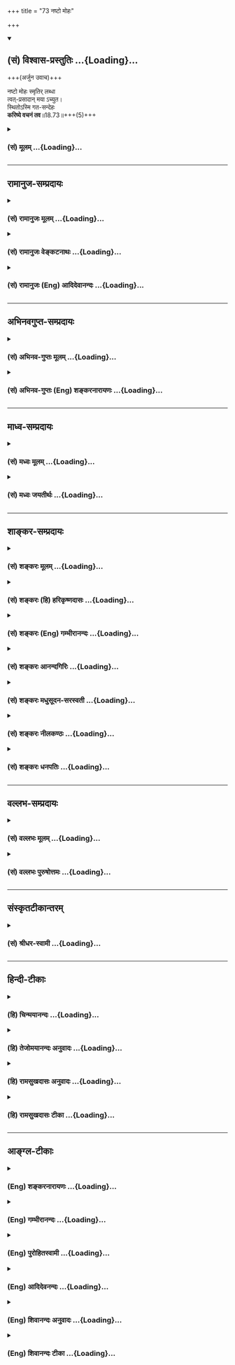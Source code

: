 +++
title = "73 नष्टो मोहः"

+++
<div class="js_include" newlevelforh1="2" title="(सं) विश्वास-प्रस्तुतिः" unfilled url="/purANam_vaiShNavam/mahAbhAratam/06-bhIShma-parva/03-bhagavad-gItA-parva/saMskRtam/vishvAsa-prastutiH/18_moxa-saMnyAsa-yogaH/73_naShTo_mohaH.md">
<details open><summary><h2>(सं) विश्वास-प्रस्तुतिः ...{Loading}...</h2></summary>

+++(अर्जुन उवाच)+++

नष्टो मोहः स्मृतिर् लब्धा  
त्वत्-प्रसादान् मया ऽच्युत।  
स्थितोऽस्मि गत-सन्देहः  
**करिष्ये वचनं तव**॥18.73॥+++(5)+++
</details>
</div>
<div class="js_include collapsed" newlevelforh1="3" title="(सं) मूलम्" unfilled url="/purANam_vaiShNavam/mahAbhAratam/06-bhIShma-parva/03-bhagavad-gItA-parva/saMskRtam/mUlam/18_moxa-saMnyAsa-yogaH/73_naShTo_mohaH.md">
<details><summary><h3>(सं) मूलम् ...{Loading}...</h3></summary>

अर्जुन उवाच  
नष्टो मोहः स्मृतिर्लब्धा त्वत्प्रसादान्मयाच्युत।  
स्थितोऽस्मि गतसन्देहः करिष्ये वचनं तव।।18.73।।
</details>
</div>


_________________
## रामानुज-सम्प्रदायः
<div class="js_include collapsed" newlevelforh1="3" title="(सं) रामानुजः मूलम्" unfilled url="/purANam_vaiShNavam/mahAbhAratam/06-bhIShma-parva/03-bhagavad-gItA-parva/saMskRtam/rAmAnujaH/mUlam/18_moxa-saMnyAsa-yogaH/73_naShTo_mohaH.md">
<details><summary><h3>(सं) रामानुजः मूलम् ...{Loading}...</h3></summary>

।।18.73।। अर्जुन उवाच -- **मोहः** विपरीतज्ञान **त्वत्प्रसादात्** मम तद्
विनष्टम्। **स्मृतिः** यथावस्थिततत्त्वज्ञानं त्वत्प्रसादाद् एव तत् च
लब्धम्। अनात्मनि प्रकृतौ आत्माभिमानरूपो मोहः; परमपुरुषशरीरतया तदात्मकस्य
कृत्स्नस्य चिदचिद्वस्तुनः अतदात्माभिमानरूपः च; नित्यनैमित्तिकरूपस्य
कर्मणः परमपुरुषाराधनतया तत्प्राप्त्युपायभूतस्य बन्धत्वबुद्धिरूपः च;
सर्वो विनष्टः। आत्मनः
प्रकृतिविलक्षणत्वतत्स्वभावरहितताज्ञातृत्वैकस्वभावतापरमपुरुषशेषतातन्नियाम्यत्वैकस्वरूपताज्ञानम्;
भगवतो
निखिलजगदुत्पत्तिस्थितिप्रलयलीलाशेषदोषप्रत्यनीककल्याणैकस्वरूपस्वाभाविकानवधिकातिशयज्ञानबलैश्वर्यवीर्यशक्तितेजः
प्रभृतिसमस्तकल्याणगुणगणमहार्णवपरब्रह्मशब्दाभिधेयपरमपुरुषयाथात्म्यविज्ञानं
च; एवंरूपं
परावरतत्त्वयाथात्म्यविज्ञानतदभ्यासपूर्वकाहरहरुपचीयमानपरमपुरुषप्रीत्यैकफलनित्यनैमित्तिककर्मनिषिद्धपरिहारशमदमाद्यात्मगुणनिर्वर्त्यभक्तिरूपतापन्नपरमपुरुषोपासनैकलभ्यो
वेदान्तवेद्यः परमपुरुषो वासुदेवः त्वम् इति ज्ञानं च लब्धम्। ततः च
बन्धुस्नेहकारुण्यप्रवृद्धविपरीतज्ञानमूलात् सर्वस्माद् अवसादाद् विमुक्तो
**गतसंदेहः** स्वस्थः **स्थितः अस्मि।** इदानीम् एव युद्धादिकर्तव्यताविषयं
**तव वचनं करिष्ये** यथोक्तं युद्धादिकं करिष्ये इत्यर्थः। धृतराष्ट्राय
स्वस्य पुत्राः पाण्डवाः च युद्धे किम् अकुर्वत इति पृच्छते -- संजय उवाच
--

</details>
</div>
<div class="js_include collapsed" newlevelforh1="3" title="(सं) रामानुजः वेङ्कटनाथः" unfilled url="/purANam_vaiShNavam/mahAbhAratam/06-bhIShma-parva/03-bhagavad-gItA-parva/saMskRtam/rAmAnujaH/venkaTanAthaH/18_moxa-saMnyAsa-yogaH/73_naShTo_mohaH.md">
<details><summary><h3>(सं) रामानुजः वेङ्कटनाथः ...{Loading}...</h3></summary>

  
  
।।18.73।। अथ कृतज्ञतांशं व्यञ्जयन्नर्जुनः श्रुतफलसिद्ध्या प्रतिवक्तिनष्टो
मोहः इति। अर्जुनेनास्यार्थस्येतःपूर्वमनवगमाद्वाक्येन प्रथमं
स्मृतेरनुदयात्तन्मूलभूतशब्दजन्योऽनुभव इह स्मृतिशब्देन लक्ष्यत इत्याह --
स्मृतिर्यथावस्थिततत्त्वज्ञानमिति। स नो देवः शुभया स्मृत्या संयुनक्तु
इत्यस्य मन्त्रस्यस नो बुद्ध्या शुभया संयुनक्ति(क्तु) \[श्वे.उ.3।4\] इति
शाखान्तरे पाठदर्शनात्स्मृतिबुद्धिशब्दावदूरविप्रकर्षेणेकार्थौ युक्ताविति
भावः। निवर्त्यमोहस्वरूपं चोपदेशस्यामूलचूडपरामर्शेन व्यनक्ति --
अनात्मनीत्यादिना। प्रकृतिविलक्षणत्वं स्वप्रकाशत्वादिभिः
विकाराद्यभावात्तत्स्वभावरहितता। स्वस्थः प्रकृतिस्थ इत्यर्थः। उपदेशवचनस्य
स्वरूपेणाननुष्ठेयत्वात्तेन तत्प्रतिपाद्यं लक्ष्यत इत्याह -- यथोक्तं
युद्धादिकमिति।  
  
एवं चाभिप्रायः -- आदिशब्देन भक्तियोगपर्यन्तग्रहणम्। अननुष्ठानं तु
स्मृतिभ्रंशादिति हि वक्ष्यति -- यत्तु तद्भवता (यत्तद्भगवता) प्रोक्तं
पुरा केशव सौहृदात्। तत्सर्वं पुरुषव्याघ्र भ्रष्टं मे नष्टचेतसः
\[अ.गी.1।6\] इति। प्रतिवक्ष्यति च भगवान् -- श्रावितस्त्वं मया गुह्यं
ज्ञापितश्च सनातनम्। धर्मं स्वरूपिणं पार्थ सर्वलोकांश्च शाश्वतान्।
अबुद्ध्या माग्रहीर्यत्त्वं तन्मे सुमहदप्रियम् \[अ.गी.1।910\]स हि धर्मः
सुपर्याप्तो ब्रह्मणः परिवेदने \[अ.गी.1।12\] इति।  
  

</details>
</div>
<div class="js_include collapsed" newlevelforh1="3" title="(सं) रामानुजः (Eng) आदिदेवानन्दः" unfilled url="/purANam_vaiShNavam/mahAbhAratam/06-bhIShma-parva/03-bhagavad-gItA-parva/saMskRtam/rAmAnujaH/english/AdidevAnandaH/18_moxa-saMnyAsa-yogaH/73_naShTo_mohaH.md">
<details><summary><h3>(सं) रामानुजः (Eng) आदिदेवानन्दः ...{Loading}...</h3></summary>

18.73 Arjuna said 'Delusion' or misapprehension is perverted knowledge.
By Your grace it has been destroyed. 'Smrti' or memory is the knowledge of things as they really are. I have acired that. Misapprehension here is the misconception that the self is the Prakrti (body-mind) which is the non-self in reality. It consists in one not apprehending that all intelligent and non-intelligent entities, by reason of their forming the body of the Supreme Being, have Him as their Atman and are thus ensouled by Him. The misapprehension also consists in the lack of knowledge that actions, obligatory and occasional, do not cause bondage but actually form a means for the propitiation of the Supreme Being. All such misapprehensions are now destroyed. The various phases of knowledge that cleared the misunderstanding may be catalogued as follows: (1) The self is different from Prakrti and is therefore devoid of the alities of Prakrti. Its nature is that of the knower of Prakrti. (2) The self is a Sesa (sub-ordinate and servant) of the Supreme Person and is ruled by Him. The true knowledge about the Supreme Person is that He is what is signified by the expression Supreme Brahman. (3) He is the great ocean of all auspicious, excellent attributes such as knowledge, strength,
glory, valour, power, brilliance etc., which are unbounded and natural.
His essence consists solely of auspiciousness. He is antagonistic to all that is evil without exception. The origin, sustentation and dissolution
of the entire universe are His sport. (4) You (Sri Krsna) are Vasudeva,
the Supreme Person, known from the Vedanta, and who can be reached only
by worship, which has taken the form of Bhakti. (5) Bhakti can be
achieved by the control of the senses and the mind, the abandonment of
prohibited acts and the performance of occasional and obligatory acts as
solely intended for the goal of the satisfaction of the Supreme Person.
Bhakti has to be developed day after day through the regular practice of
the discriminatory knowledge of the higher and lower truths. All this
has been attained by me (Arjuna). Therefore I stand steadfast, freed
from the doubts and devoid of the depression rooted in perverted
knowledge nourished by compassion and love for relatives. Now I shall
fulfil Your words, concerned with fighting etc., which ought to be done
by me. I shall fight as instructed by You. Such is the meaning. Sanjaya
now relates to Dhrtarastra who had estioned him earlier as to what his
sons and the Pandavas were doing in the battle:

</details>
</div>


_________________
## अभिनवगुप्त-सम्प्रदायः
<div class="js_include collapsed" newlevelforh1="3" title="(सं) अभिनव-गुप्तः मूलम्" unfilled url="/purANam_vaiShNavam/mahAbhAratam/06-bhIShma-parva/03-bhagavad-gItA-parva/saMskRtam/abhinava-guptaH/mUlam/18_moxa-saMnyAsa-yogaH/73_naShTo_mohaH.md">
<details><summary><h3>(सं) अभिनव-गुप्तः मूलम् ...{Loading}...</h3></summary>

।।18.73।। नष्ट इति। नष्टो मोह इत्यादिना
युद्धप्रवृत्तिस्तावदर्जुनस्योत्पन्ना; न तु सम्यग्ब्रह्मवित्त्वं जातम्
इति सूचयन् भाविनोऽनुगीतार्थस्यावकाशं ददाति।

</details>
</div>
<div class="js_include collapsed" newlevelforh1="3" title="(सं) अभिनव-गुप्तः (Eng) शङ्करनारायणः" unfilled url="/purANam_vaiShNavam/mahAbhAratam/06-bhIShma-parva/03-bhagavad-gItA-parva/saMskRtam/abhinava-guptaH/english/shankaranArAyaNaH/18_moxa-saMnyAsa-yogaH/73_naShTo_mohaH.md">
<details><summary><h3>(सं) अभिनव-गुप्तः (Eng) शङ्करनारायणः ...{Loading}...</h3></summary>

18.73 Nastah etc. By the passage '\[My\] delusion is destroyed etc', it
is indicated that \[after hearing the Lord's instruction\], only an
inclination to fight has risen in Arjuna, but the perfect realisation of
the Brahman is not yet born in him. While indicating so, \[the sage
Vyasa\] provides a scope for the would-be subject matter for the
Anugita.

</details>
</div>


_________________
## माध्व-सम्प्रदायः
<div class="js_include collapsed" newlevelforh1="3" title="(सं) मध्वः मूलम्" unfilled url="/purANam_vaiShNavam/mahAbhAratam/06-bhIShma-parva/03-bhagavad-gItA-parva/saMskRtam/madhvaH/mUlam/18_moxa-saMnyAsa-yogaH/73_naShTo_mohaH.md">
<details><summary><h3>(सं) मध्वः मूलम् ...{Loading}...</h3></summary>

।।18.73।। Sri Madhvacharya did not comment on this sloka.,

</details>
</div>
<div class="js_include collapsed" newlevelforh1="3" title="(सं) मध्वः जयतीर्थः" unfilled url="/purANam_vaiShNavam/mahAbhAratam/06-bhIShma-parva/03-bhagavad-gItA-parva/saMskRtam/madhvaH/jayatIrthaH/18_moxa-saMnyAsa-yogaH/73_naShTo_mohaH.md">
<details><summary><h3>(सं) मध्वः जयतीर्थः ...{Loading}...</h3></summary>

।।18.73।। Sri Jayatirtha did not comment on this sloka.  
  

</details>
</div>


_________________
## शाङ्कर-सम्प्रदायः
<div class="js_include collapsed" newlevelforh1="3" title="(सं) शङ्करः मूलम्" unfilled url="/purANam_vaiShNavam/mahAbhAratam/06-bhIShma-parva/03-bhagavad-gItA-parva/saMskRtam/shankaraH/mUlam/18_moxa-saMnyAsa-yogaH/73_naShTo_mohaH.md">
<details><summary><h3>(सं) शङ्करः मूलम् ...{Loading}...</h3></summary>

।।18.73।। -- **नष्टः मोहः** अज्ञानजः समस्तसंसारानर्थहेतुः; सागर इव
दुरुत्तरः। **स्मृति**श्च आत्मतत्त्वविषया **लब्धा;** यस्याः लाभात्
सर्वहृदयग्रन्थीनां विप्रमोक्षः **त्वत्प्रसादात्** तव प्रसादात् **मया**
त्वत्प्रसादम् आश्रितेन **अच्युत।** अनेन मोहनाशप्रश्नप्रतिवचनेन
सर्वशास्त्रार्थज्ञानफलम् एतावदेवेति निश्चितं दर्शितं भवति; यतः ज्ञानात्
मोहनाशः आत्मस्मृतिलाभश्चेति। तथा च श्रुतौ अनात्मवित् शोचामि (छा0 उ₀
7।1।3) इति उपन्यस्य आत्मज्ञानेन सर्वग्रन्थीनां विप्रमोक्षः उक्तः भिद्यते
हृदयग्रन्थिः (मु0 उ₀ 2।2।8) तत्र को मोहः कः शोकः एकत्वमनुपश्यतः (ई0 उ₀
7) इति च मन्त्रवर्णः। अथ इदानीं त्वच्छासने **स्थितः अस्मि गतसंदेहः**
मुक्तसंशयः। **करिष्ये वचनं तव।** अहं त्वत्प्रसादात् कृतार्थः; न मे
कर्तव्यम् अस्ति इत्यभिप्रायः।। परिसमाप्तः शास्त्रार्थः। अथ इदानीं
कथासंबन्धप्रदर्शनार्थं संजयः उवाच --,**संजय उवाच --,**

</details>
</div>
<div class="js_include collapsed" newlevelforh1="3" title="(सं) शङ्करः (हि) हरिकृष्णदासः" unfilled url="/purANam_vaiShNavam/mahAbhAratam/06-bhIShma-parva/03-bhagavad-gItA-parva/saMskRtam/shankaraH/hindI/harikRShNadAsaH/18_moxa-saMnyAsa-yogaH/73_naShTo_mohaH.md">
<details><summary><h3>(सं) शङ्करः (हि) हरिकृष्णदासः ...{Loading}...</h3></summary>

।।18.73।। अर्जुन बोला -- हे अच्युत मेरा अज्ञानजन्य मोह; जो कि समस्त
संसाररूप अनर्थका कारण था और समुद्रकी भाँति दुस्तर था; नष्ट हो गया है। और
हे अच्युत आपकी कृपाके आश्रित होकर मैंने आपकी कृपासे आत्मविषयक ऐसी स्मृति
भी प्राप्त कर ली है कि जिसके प्राप्त होनेसे समस्त ग्रन्थियाँ -- संशय
विच्छिन्न हो जाते हैं। इस मोहनाशविषयक प्रश्नोत्तरसे यह बात निश्चितरूपसे
दिखलायी गयी है कि जो यह अज्ञानजनित मोहका नाश और आत्मविषयक स्मृतिका लाभ
है; बस; इतना ही समस्त शास्त्रोंके अर्थज्ञानका फल है। इसी तरह ( छान्दोग्य
) श्रुतिमें भी मैं आत्माको न जाननेवाला शोक करता हूँ इस प्रकार प्रकरण
उठाकर आत्मज्ञान होनेपर समस्त ग्रन्थियोंका विच्छेद बतलाया है। तथा हृदयकी
ग्रन्थि विच्छिन्न हो जाती है वहाँ एकताका अनुभव करनेवालेको कैसा मोह और
कैसा शोक इत्यादि मन्त्रवर्ण भी हैं। अब मैं संशयरहित हुआ आपकी आज्ञाके
अधीन खड़ा हूँ। मैं आपका कहना करूँगा। अभिप्राय यह है कि मैं आपकी कृपासे
कृतार्थ हो गया हूँ ( अब ) मेरा कोई कर्तव्य शेष नहीं है।

</details>
</div>
<div class="js_include collapsed" newlevelforh1="3" title="(सं) शङ्करः (Eng) गम्भीरानन्दः" unfilled url="/purANam_vaiShNavam/mahAbhAratam/06-bhIShma-parva/03-bhagavad-gItA-parva/saMskRtam/shankaraH/english/gambhIrAnandaH/18_moxa-saMnyAsa-yogaH/73_naShTo_mohaH.md">
<details><summary><h3>(सं) शङ्करः (Eng) गम्भीरानन्दः ...{Loading}...</h3></summary>

18.73 O Acyuta, (my) mohah, born of ignorance and the cause of all evil
in the form of mundane existence, and difficult to cross like an ocean;l
nastah has been destroyed. And smrtih, memory, regarding the reality of
the Self-on the acisition of which follows the loosening of all the
bonds; labdha, has been regained, tvat-prasadat, through Your grace
maya, by me, who am dependent on Your grace. By this estion about the
destruction of delusion and the answer to it, it becomes conclusively
revealed that the fruit derived from understanding the import of the
entire Scripture is this much alone-which is the destruction of delusion
arising from ignorance and the regaining of the memory about the Self.
And similarly, in the Upanisadic text beginning with 'I grieve because I
am not a knower of the Self' (Ch. 7.1.3), it is shown that all bonds
become destroyed when the Self is realized. There are also the words of
the Upanisadic verses, 'The knot of the heart gets untied' (Mu. 2.2.8);
'at that time (or to that Self) what delusion and what sorrow can there
be for that seer of oneness;' (Is.7). Now then, sthitah, asmi, I stand
under Your ;nd; gata-sandehah, with (my) doubts removed. Karisye, I
shall follow; tava, Your; vacanam, instruction. By Your grace I have
achieved the goal of life. The idea is, there is no duty, as such, for
me. The teaching of the Scripture is concluded. There-after, now in
order to show the connection (of this) with the (main) narrative-.

</details>
</div>
<div class="js_include collapsed" newlevelforh1="3" title="(सं) शङ्करः आनन्दगिरिः" unfilled url="/purANam_vaiShNavam/mahAbhAratam/06-bhIShma-parva/03-bhagavad-gItA-parva/saMskRtam/shankaraH/AnandagiriH/18_moxa-saMnyAsa-yogaH/73_naShTo_mohaH.md">
<details><summary><h3>(सं) शङ्करः आनन्दगिरिः ...{Loading}...</h3></summary>

।।18.73।। प्रेमोपदिष्टात्मज्ञानस्य अज्ञानसंदेहविपर्यासरहितस्य पृष्टस्य
भगवदनुग्रहप्राप्तिकथनेन भगवन्तं परितोषयिष्यन्नर्जुनो विज्ञापितवानित्याह
-- **अर्जुन इति।** अज्ञानोत्थस्याविवेकस्य नष्टत्वमेव स्पष्टयति --
**समस्त** **इति।** स्वयंज्योतिषि प्रतीचि ब्रह्मण्यविद्याभ्रमं
विद्यापनयति नाविदितं प्रकाशयतीति मत्वाह -- **स्मृतिश्चेति।** स्मृतिलाभे
किं स्यादिति चेत्तदाह -- **यस्या इति।** मोहनाशे स्मृतिप्रतिलम्भे
चासाधारणं कारणमाह -- **त्वत्प्रसादादिति।** प्रकृतेन प्रश्नप्रतिवचनेन
लब्धमर्थं कथयति -- **अनेनेति।** यदुक्तं स्मृतिप्रतिलम्भादशेषतो
हृदयग्रन्थीनां विप्रमोक्षः स्यादिति तत्र प्रमाणमाह -- **तथाचेति।**
ज्ञानादज्ञानतत्कार्यनिवृत्तौ श्रुत्यन्तरमपि संवादयति -- **भिद्यत इति।**
भगवदनुग्रहादज्ञानकृतमोहदाहानन्तरमात्मज्ञाने प्रतिलब्धे
त्वदाज्ञाप्रतीक्षोऽहमित्युत्तरार्धं व्याकरोति -- **अथेति।** तव वचनं
करिष्येऽहमित्यत्र तात्पर्यमाह -- **अहमिति।**

</details>
</div>
<div class="js_include collapsed" newlevelforh1="3" title="(सं) शङ्करः मधुसूदन-सरस्वती" unfilled url="/purANam_vaiShNavam/mahAbhAratam/06-bhIShma-parva/03-bhagavad-gItA-parva/saMskRtam/shankaraH/madhusUdana-sarasvatI/18_moxa-saMnyAsa-yogaH/73_naShTo_mohaH.md">
<details><summary><h3>(सं) शङ्करः मधुसूदन-सरस्वती ...{Loading}...</h3></summary>

।।18.73।। एवं पृष्टः कृतार्थत्वेन पुनरुपदेशानपेक्षतामात्मन अर्जुन उवाच --
नष्टो मोह इति। नष्ट उच्छिन्नो मोहोऽज्ञानकृतो विपर्ययः तन्नाशकमाह।
स्मृतिर्लब्धा त्वत्प्रसादान्मया यस्मात्त्वदुपदेशादात्मज्ञानं लब्धं
सर्वसंशयानाक्रान्ततया प्राप्तमतः सर्वप्रतिबन्धशून्येनात्मज्ञानेन मोहो
नष्ट इत्यर्थः। हेऽच्युत; आत्मत्वेन निश्चितत्वात्वियोगायोग्यस्मृतिलम्भने
सर्वग्रन्थीनां विप्रमोक्षः इति श्रुत्यर्थमनुभवन्नाह -- स्थितोऽस्मीति।
स्थितोस्मि गतसंदेहो निवृत्तसर्वसंदेहः स्थितोऽस्मि युद्धकर्तव्यतारूपे
त्वच्छासने। यावज्जीवं च करिष्ये वचनं तव भगवतः परमगुरोराज्ञां
पालयिष्यामीति प्रयाससाफल्यकथनेन भगवन्तमर्जुनः परितोषयामास। अनेन
गीताशास्त्राध्यायिनो भगवत्प्रसादादवश्यं मोक्षफलपर्यन्तं ज्ञानं भवतीति
शास्त्रफलमुपसंहृतं तद्धास्य विजज्ञावितिवत्।

</details>
</div>
<div class="js_include collapsed" newlevelforh1="3" title="(सं) शङ्करः नीलकण्ठः" unfilled url="/purANam_vaiShNavam/mahAbhAratam/06-bhIShma-parva/03-bhagavad-gItA-parva/saMskRtam/shankaraH/nIlakaNThaH/18_moxa-saMnyAsa-yogaH/73_naShTo_mohaH.md">
<details><summary><h3>(सं) शङ्करः नीलकण्ठः ...{Loading}...</h3></summary>

।।18.73।। एवं पृष्टः स्वस्य कृतकृत्यतां ज्ञापयन्नर्जुन उवाच -- **नष्टो
मोह इति।** मोहः पूर्वोक्तो द्विविधोऽपि नष्टः। स्मृतिरयमहमस्मि
परंब्रह्मेत्यात्मानुसंधानरूपा आत्मतत्त्वविषया लब्धा। यस्य लाभेन
सर्वहृदयग्रन्थीनांयावान्यश्चास्मि तत्त्वतः इत्यत्रोदाहृतानां
चिज्जडैक्यभ्रमप्रभवानां विमोक्षो भवति। तथा च
श्रूयतेवियोगायोग्यस्मृतिलम्भे सर्वग्रन्थीनां विप्रमोक्षः इति।
त्वत्प्रसादान्मयाच्युत स्मृतिर्लब्धेति संबन्धः। स्थितोऽस्मि त्वच्छासने
इति शेषः। गतसंदेहो नष्टसंदेह इत्यनेनानात्मन्यात्मधीरूपो मोहो नष्ट इति
दर्शितम्। करिष्ये वचनं तवेत्यनेन स्वधर्मे युद्धे चाधर्मधीरूपोऽपि मोहो
नष्ट इति दर्शितम्।

</details>
</div>
<div class="js_include collapsed" newlevelforh1="3" title="(सं) शङ्करः धनपतिः" unfilled url="/purANam_vaiShNavam/mahAbhAratam/06-bhIShma-parva/03-bhagavad-gItA-parva/saMskRtam/shankaraH/dhanapatiH/18_moxa-saMnyAsa-yogaH/73_naShTo_mohaH.md">
<details><summary><h3>(सं) शङ्करः धनपतिः ...{Loading}...</h3></summary>

।।18.73।। भगवदनुग्रहात्स्वस्य कृतार्थताकथनेन भगवन्तं परितोषयिष्यन्नर्जुन
उवाच। नष्टो मोहोऽज्ञानजन्यः समस्तसंसारहेतुः सागर इव दुस्तरः नष्टः नाशं
गतः; स्मृतिश्च त्वत्प्रसादान्मया लब्धा
अच्युताभिन्नत्वात्स्वरुपात्कदाप्यप्रच्युतः
जरामरणादिवर्जितकर्तृत्वभोक्तृत्वादिविनिर्मुक्त इत्यात्मतत्त्वविषया
सर्वग्रन्थ्यादिविप्रमोक्षहेतुभूता स्मृतिर्लब्धेति सूचयन्संबोधयति --
अच्युतेति। स्वयं ज्योतिषि प्रत्यगभिन्ने ब्रह्मण्यविद्याभ्रमं विद्यापनयति
नाविदितं प्रकाशयतीति बोधयितुं स्मृतिर्लब्धेत्युक्तं। अज्ञानसंमोहनाशः
आत्मस्मृतिप्रतिलाभश्चेत्येतावदेव सर्वशास्त्रज्ञानफलमित्यनेन
प्रश्नप्रतिवचनेन निश्चितं दर्शितम्। एतादृशस्य सर्वशास्त्रार्थज्ञानफलस्य
संप्राप्तौ तवोपदेशस्य सामर्थ्यमस्तीति लोकोपकारः सम्यक् त्वया संपादित इति
गूढाभिसंधिः। आत्मज्ञाने सति सर्वग्रन्थ्यादिविप्रमोहश्च श्रुतावुक्तः।
तथाच श्रुतिःभिद्यते हृदयग्रन्थिश्छिद्यन्ते सर्वसंशयाः। क्षीयन्ते चास्य
कर्माणि तस्मिन्दृष्टे परावरे। तत्र को मोहः कः शोक एकत्वमनुपश्यतः
इत्याद्या। अथेदानीं धर्मतत्त्वे च गतसंदेहः मुक्तसंशयः त्वच्छासने
स्थितोऽस्मि। तव वचनमहं करिष्ये। त्वत्प्रसादात्कृतार्थस्य मम न
किंचित्कर्तव्यमस्तीत्यभिप्रायः।

</details>
</div>


_________________
## वल्लभ-सम्प्रदायः
<div class="js_include collapsed" newlevelforh1="3" title="(सं) वल्लभः मूलम्" unfilled url="/purANam_vaiShNavam/mahAbhAratam/06-bhIShma-parva/03-bhagavad-gItA-parva/saMskRtam/vallabhaH/mUlam/18_moxa-saMnyAsa-yogaH/73_naShTo_mohaH.md">
<details><summary><h3>(सं) वल्लभः मूलम् ...{Loading}...</h3></summary>

।।18.73।। अर्जुन उवाच -- नष्टो मोह इति। विपरीतं ज्ञानं
आत्मानात्माविवेकविषयकं विनष्टं मम। स्मृतिश्च यथावस्थितत्त्वज्ञानं
त्वत्प्रसादाल्लब्धा। तत्रानात्मनि प्रकृतितत्कार्ये स्वात्माभिमानरूपो
मोहः परमपुरुषस्वरूपतया तदात्मकस्य सर्वस्य चिदचिद्वस्तुनः
अतदात्माभिमानरूपश्च नित्यादिकर्मणो भगवदर्थतया तत्प्राप्त्युपायभूतस्य
बन्धकत्वावगतिरूपश्च सर्वो नष्टः। आत्मनः
प्राकृतस्वभावरहितज्ञातृत्वैकस्वरूपज्ञानं तथा
परमात्मनोऽक्षरब्रह्मैक्यज्ञानं तदुत्तमस्य पुरुषोत्तमस्यालौकिकगुणगणस्य
प्रभोग्नुग्रहभक्त्यैव प्राप्तिः परमपुरुषार्थः। स च वासुदेवः
पुरुषोत्तमस्त्वमिति ज्ञानं च स्मृतिरूपं लब्धं; त्वत्प्रसादान्मोहः
साङ्ख्योपदेशेन गतः; स्मृतिर्योगोपदेशेन लब्धा। प्रसादो भक्तिरिति वा। अतो
गतसन्देहस्तव वचनं युद्धादिकर्तव्यताविषयं करिष्ये।

</details>
</div>
<div class="js_include collapsed" newlevelforh1="3" title="(सं) वल्लभः पुरुषोत्तमः" unfilled url="/purANam_vaiShNavam/mahAbhAratam/06-bhIShma-parva/03-bhagavad-gItA-parva/saMskRtam/vallabhaH/puruShottamaH/18_moxa-saMnyAsa-yogaH/73_naShTo_mohaH.md">
<details><summary><h3>(सं) वल्लभः पुरुषोत्तमः ...{Loading}...</h3></summary>

  
  
।।18.73।। एवं प्रश्ने नष्टमोहः सन् अर्जुन उत्तरं प्राह -- नष्टो मोह इति।
अज्ञानकृतो मोहो नष्टः; त्वदुक्तिश्रवणेनेति शेषः। अधिकमपि जातं हे अच्युत
सर्वत्र च्युतिरहित मया अहङ्काराज्ञानसहितेन त्वत्प्रसादात् स्मृतिः
तत्स्वरूपात्मिका लब्धा प्राप्ता। प्रसादात् इति कथनेन साधनालभ्यतोक्ता। अहो
दासस्य प्रभ्वाज्ञाकरणमेव धर्मः; न त्वन्योऽपि धर्माधर्मविचारः। एवं
गतसन्देहः संस्तवाग्रे दासत्वेन स्थितोऽस्मि इदानीं,तव वचनं पूर्वोक्तं
युद्धादिरूपं सर्वधर्मत्यागरूपं त्वद्भक्तेष्वेतदुपदेशरूपं च करिष्ये।  
  

</details>
</div>


_________________
## संस्कृतटीकान्तरम्
<div class="js_include collapsed" newlevelforh1="3" title="(सं) श्रीधर-स्वामी" unfilled url="/purANam_vaiShNavam/mahAbhAratam/06-bhIShma-parva/03-bhagavad-gItA-parva/saMskRtam/shrIdhara-svAmI/18_moxa-saMnyAsa-yogaH/73_naShTo_mohaH.md">
<details><summary><h3>(सं) श्रीधर-स्वामी ...{Loading}...</h3></summary>

।।18.73।। कृतार्थः सन्नर्जुन उवाच **-- नष्ट इति।** आत्मविषयो मोहो नष्टः।
यतोऽयमहमस्मीति स्वरूपानुसंधानरूपा स्मृतिस्त्वप्रसादान्मया लब्धा। अतः
स्थितोऽस्मि युद्धायोपस्थितोऽस्मि। गतो धर्मविषयः संदेहो यस्य सोऽहं
तवाज्ञां करिष्य इति।

</details>
</div>


_________________
## हिन्दी-टीकाः
<div class="js_include collapsed" newlevelforh1="3" title="(हि) चिन्मयानन्दः" unfilled url="/purANam_vaiShNavam/mahAbhAratam/06-bhIShma-parva/03-bhagavad-gItA-parva/hindI/chinmayAnandaH/18_moxa-saMnyAsa-yogaH/73_naShTo_mohaH.md">
<details><summary><h3>(हि) चिन्मयानन्दः ...{Loading}...</h3></summary>

।।18.73।। अर्जुन स्वीकार करता है कि उसका मोह नष्ट हो गया है। मुझे स्मृति
प्राप्त हो गयी है इस वाक्य से यह दर्शाया गया है कि उसके मोह की निवृत्ति
भगवान् के उपदेश को केवल अन्धश्रद्धा से ग्रहण कर लेने में नहीं हुई है;
वरन् पूर्ण विचार करके प्राप्त ज्ञान से हुई है। उसके अन्दर का वीरत्व
जागृत हो गया है और उसका सम्मोहावस्था समाप्त हो गयी है। जब हम गीता दर्शन
के वास्तविक अभिप्राय को पूर्णतया समझ लेते हैं; केवल तभी हम में ज्ञान की
जागृति होती है और हम अपने वास्तविक स्वरूप को पहचान पाते हैं। पूर्णत्व तो
हमारा आत्मस्वरूप ही है। उसे किसी देशान्तर या कालान्तर में किसी बाह्य
शक्ति के हस्तक्षेप की सहायता से प्राप्त नहीं करना है। केवल अज्ञान के
कारण हम स्वयं को जीव समझ कर दुख और कष्ट भोग रहे हैं। जीव दशा के कष्टों
को भोगते समय भी वस्तुत हम पूर्ण आत्म स्वरूप ही होते हैं। अत आवश्यकता
केवल सम्यक् आत्मज्ञान की ही है; आत्मा तो नित्योपलब्ध स्वरूप ही है।
मनुष्य का देवत्व जागृत होने से उसके अन्दर का पशुत्व समाप्त हो जाता
है। अपूर्ण ज्ञान की स्थिति में ही मन में शोक; मोह; भय; निराशा; दुर्बलता
आदि अनेक सन्देह उत्पन्न होते हैं। अब; अर्जुन को पूर्ण ज्ञान होने के कारण
वह सन्देह रहित (गतसन्देह) भी हो गया है। आत्मज्ञान की दृष्टि से;
युद्धभूमि का पुनर्निरीक्षण एवं पुनर्मूल्यांकन करने पर उसे; अब; अपने
कर्तव्य को निश्चित करने में कोई कठिनाई नहीं होती है। वह अपने निर्णय की
स्पष्ट घोषणा करता है; मैं आपके आदेश का पालन करूंगा। आत्मस्वरूप श्रीकृष्ण
ही विशुद्ध बुद्धि के रूप में व्यक्त होते हैं। अत समस्त साधकों को अपने
अहंकार का त्याग करके अपनी विशुद्ध बुद्धि के निर्णयों का सदैव पालन करना
चाहिए। यही आध्यात्मिक जीवन का प्रारम्भ है; और समापान भी। यहाँ गीताशास्त्र
की परिसमाप्ति होती है। अब; गीताचार्य और गीता की स्तुति करते हुए तथा
महाभारत की कथा का संबंध बताते हुए

</details>
</div>
<div class="js_include collapsed" newlevelforh1="3" title="(हि) तेजोमयानन्दः अनुवादः" unfilled url="/purANam_vaiShNavam/mahAbhAratam/06-bhIShma-parva/03-bhagavad-gItA-parva/hindI/tejomayAnandaH/anuvAdaH/18_moxa-saMnyAsa-yogaH/73_naShTo_mohaH.md">
<details><summary><h3>(हि) तेजोमयानन्दः अनुवादः ...{Loading}...</h3></summary>

।।18.73।। अर्जुन ने कहा -- हे अच्युत ! आपके कृपाप्रसाद से मेरा मोह नष्ट
हो गया है, और मुझे स्मृति (ज्ञान) प्राप्त हो गयी है; अब मैं संशयरहित हो
गया हूँ और मैं आपके वचन (आज्ञा) का पालन करूँगा।।

</details>
</div>
<div class="js_include collapsed" newlevelforh1="3" title="(हि) रामसुखदासः अनुवादः" unfilled url="/purANam_vaiShNavam/mahAbhAratam/06-bhIShma-parva/03-bhagavad-gItA-parva/hindI/rAmasukhadAsaH/anuvAdaH/18_moxa-saMnyAsa-yogaH/73_naShTo_mohaH.md">
<details><summary><h3>(हि) रामसुखदासः अनुवादः ...{Loading}...</h3></summary>

।।18.73।। अर्जुन बोले -- हे अच्युत ! आपकी कृपासे मेरा मोह नष्ट हो गया है
और स्मृति प्राप्त हो गयी है। मैं सन्देहरहित होकर स्थित हूँ। अब मैं आपकी
आज्ञाका पालन करूँगा।

</details>
</div>
<div class="js_include collapsed" newlevelforh1="3" title="(हि) रामसुखदासः टीका" unfilled url="/purANam_vaiShNavam/mahAbhAratam/06-bhIShma-parva/03-bhagavad-gItA-parva/hindI/rAmasukhadAsaH/TIkA/18_moxa-saMnyAsa-yogaH/73_naShTo_mohaH.md">
<details><summary><h3>(हि) रामसुखदासः टीका ...{Loading}...</h3></summary>

।।18.73।।***व्याख्या --***  **नष्टो मोहः स्मृतिर्लब्धा
त्वत्प्रसादान्मयाच्युत** -- अर्जुनने यहाँ भगवान्के लिये **अच्युत**
सम्बोधनका प्रयोग किया है। इसका तात्पर्य है कि जीव तो च्युत हो जाता है
अर्थात् अपने स्वरूपसे विमुख हो जाता है तथा पतनकी तरफ चला जाता है परन्तु
भगवान् कभी भी च्युत नहीं होते। वे सदा एकरस रहते हैं। इसी बातका द्योतन
करनेके लिये गीतामें अर्जुनने कुल तीन बार **अच्युत** सम्बोधन दिया है।
पहली बार (गीता 1। 21 में) **अच्युत** सम्बोधनसे अर्जुनने भगवान्से कहा कि
दोनों सेनाओंके बीचमें मेरा रथ खड़ा करो। ऐसी आज्ञा देनेपर भी भगवान्में
कोई फरक नहीं पड़ा। दूसरी बार (11। 42 में) इस सम्बोधनसे अर्जुन्ने
भगवान्के विश्वरूपकी स्तुतिप्रार्थना की; तो भगवान्में कोई फरक नहीं पड़ा।
अन्तिम बार यहाँ (18। 73 में) इस सम्बोधनसे अर्जुन संदेहरहित होकर कहते हैं
कि अब मैं आपकी आज्ञाका पालन करूँगा; तो भगवान्में कोई फरक नहीं पड़ा।
तात्पर्य यह हुआ कि अर्जुनकी तो आदि; मध्य और अन्तमें तीन प्रकारकी
अवस्थाएँ हुईँ; पर भगवान्की आदि; मध्य और अन्तमें एक ही अवस्था रही अर्थात्
वे एकरस ही बने रहे।  
  
दूसरे अध्यायमें अर्जुनने **शिष्यस्तेऽहं शाधि मां त्वां प्रपन्नम्** (2।
7) कहकर भगवान्की शरणागति स्वीकार की थी। इस श्लोकमें उस शरणागतिकी पूर्णता
होती है।  
  
दसवें अध्यायके अन्तमें भगवान्ने अर्जुनसे यह कहा कितेरेको बहुत जाननेकी
क्या जरूरत है; मैं सम्पूर्ण संसारको एक अंशमें व्याप्त करके स्थित हूँ इस
बातको सुनते ही अर्जुनके मनमें एक विशेष भाव पैदा हुआ कि भगवान् कितने
विलक्षण हैं भगवान्की विलक्षणताकी ओर लक्ष्य जानेसे अर्जुनको एक प्रकाश
मिला। उस प्रकाशकी प्रसन्नतामें अर्जुनके मुखसे यह बात निकल पड़ी किमेरा
मोह चला गया -- **मोहोऽयं विगतो मम** (11। 1)। परन्तु भगवान्के विराट्रूपको
देखकर जब अर्जुनके हृदयमें भयके कारण हलचल पैदा हो गयी; तब भगवान्ने कहा कि
यह तुम्हारा मूढ़भाव है; तुम व्यथित और मोहित मत होओ -- **मा ते व्यथा मा च
विमूढभावः** (11। 49)। इससे सिद्ध होता है कि अर्जुनका मोह तब नष्ट नहीं
हुआ था। अब यहाँ सर्वज्ञ भगवान्के पूछनेपर अर्जुन कह रहे हैं कि मेरा मोह
नष्ट हो गया है और मुझे तत्त्वकी अनादि स्मृति प्राप्त हो गयी -- **नष्टो
मोहः स्मृतिर्लब्धा (टिप्पणी प₀ 995.1)**।  
  
अन्तःकरणकी स्मृति और तत्त्वकी स्मृतिमें बड़ा अन्तर है। प्रमाणसे प्रमेयका
ज्ञान होता है **(टिप्पणी प₀ 995.2)** परन्तु परमात्मतत्त्व अप्रमेय है।
अतः परमात्मा प्रमाणसे व्याप्य नहीं हो सकता अर्थात् परमात्मा प्रमाणके
अन्तर्गत आनेवाला तत्त्व नहीं है। परन्तु संसार सबकासब प्रमाणके अन्तर्गत
आनेवाला है और प्रमाण प्रमाताके अन्तर्गत आनेवाला है **(टिप्पणी प₀
995.3)**। प्रमाता एक होता है और प्रमाण अनेक होते हैं। प्रमाणोंके बारेमें
कई प्रत्यक्ष; अनुमान; आगम -- ये तीन मुख्य प्रमाण मानते हैं कई प्रत्यक्ष;
अनुमान; उपमान और शब्द -- ये चार प्रमाण मानते हैं और कई इन चारोंके सिवाय
अर्थापत्ति; अनुपलब्धि और ऐतिह्य -- ये तीन प्रमाण और भी मानते हैं। इस
प्रकार प्रमाणोंके माननेमें अनेक मतभेद हैं परन्तु प्रमाताके विषयमें
किसीका कोई मतभेद नहीं है। ये प्रत्यक्ष; अनुमान आदि प्रमाण वृत्तिरूप होते
हैं परन्तु प्रमाता वृत्तिरूप नहीं होता; वह तो स्वयं अनुभवरूप होता है। अब
इसस्मृति शब्दकी जहाँ व्याख्या की गयी है; वहाँ उसके ये लक्षण बताये हैं --
**(1) अनुभूतविषयासम्प्रमोषः स्मृतिः**। (योगदर्शन 1। 11), अनुभूत विषयका न
छिपाना अर्थात् प्रकट हो जाना स्मृति है।  
  
**(2) संस्कारमात्रजन्यं ज्ञानं स्मृतिः।** (तर्कसंग्रह)संस्कारमात्रसे
जन्य हो और ज्ञान हो; उसको स्मृति कहते हैं। यह स्मृति अन्तःकरणकी एकवृति
है। यह वृत्ति प्रमाण; विपर्यय; विकल्प; निद्रा और स्मृति -- पाँच प्रकारकी
होती है तथा हर प्रकारकी वृत्तिके दो भेद होते हैं -- क्लिष्ट और अक्लिष्ट।
संसारकी वृत्तिरूप स्मृतिक्लिष्ट होती है अर्थात् बाँधनेवाली होती है; और
भगवत्सम्बन्धी वृत्तिरूप स्मृतिअक्लिष्ट होती है अर्थात् क्लेशको दूर
करनेवाली होती है। इन सब वृत्तियोंका कारणअविद्या है। परन्तु परमात्मा
अविद्यासे रहित है। इसलिये परमात्माकी स्मृतिस्वयंसे ही होती है; वृत्ति या
करणसे नहीं। जब परमात्माकी स्मृति जाग्रत् होती है तो फिर उसकी कभी
विस्मृति नहीं होती; जबकि अन्तःकरणकी वृत्तिमें स्मृति और विस्मृति --
दोनों होती हैं। परमात्मतत्त्वकी विस्मृति या भूल तो असत् संसारको सत्ता और
महत्ता देनेसे ही हुई है। यह विस्मृति अनादिकालसे है। अनादिकालसे होनेपर भी
इसका अन्त हो जाता है। जब इसका अन्त हो जाता है और अपने स्वरूपकी स्मृति
जाग्रत् होती है; तब इसको **स्मृतिर्लब्धा** कहते हैं अर्थात् असत्के
सम्बन्धके कारण जो स्मृति सुषुप्तिरूपसे थी; वह जाग्रत् हो गयी। जैसे एक
आदमी सोया हुआ है और एक मुर्दा पड़ा हुआ है -- इन दोनोंमें महान् अन्तर है;
ऐसे ही अन्तःकरणकी स्मृतिविस्मृति दोनों ही मुर्देकी तरह जड हैं; पर
स्वरूपकी स्मृति सुप्त है; जड नहीं। केवल जडका आदर करनेसे सोये हुएकी तरह
ऊपरसे वह स्मृति लुप्त रहती है अर्थात् आवृत रहती है। उस आवरणके न रहनेपर
उस स्मृतिका प्राकट्य हो जाता है तो उसे **स्मृतिर्लब्धा** कहते हैं
अर्थात् पहलेसे जो तत्त्व मौजूद है; उसका प्रकट होना **स्मृति** है; और
आवरण हटनेका नाम **लब्धा** है।  
  
साधकोंकी रुचिके अनुसार उसी स्मृतिके तीन भेद हो जाते हैं -- (1) कर्मयोग
अर्थात् निष्कामभावकी स्मृति; (2) ज्ञानयोग अर्थात् अपने स्वरूपकी स्मृति
और (3) भक्तियोग अर्थात् भगवान्के सम्बन्धकी स्मृति। इस प्रकार इन तीनों
योगोंकी स्मृति जाग्रत् हो जाती है क्योंकि ये तीनों योग स्वतःसिद्ध और
नित्य हैं। ये तीनों योग जब वृत्तिके विषय होते हैं; तब ये साधन कहलाते हैं
परन्तु स्वरूपसे ये तीनों नित्य हैं। इसलिये नित्यकी प्राप्तिको स्मृति
कहते हैं। तात्पर्य यह हुआ कि इन साधनोंकी विस्मृति हुई है; अभाव नहीं हुआ
है। असत् संसारके पदार्थोंको आदर देनेसे अर्थात् उनको सत्ता और महत्ता
देनेसे राग पैदा हुआ -- यहकर्मयोग की विस्मृति (आवरण) है। असत् पदार्थोंके
सम्बन्धसे अपने स्वरूपकी विमुखता हुई अर्थात् अज्ञान हुआ -- यहज्ञानयोग की
विस्मृति है। अपना स्वरूप साक्षात् परमात्माका अंश है। इस परमात्मासे विमुख
होकर,संसारके सम्मुख होनेसे संसारमें आसक्ति हो गयी। उस आसक्तिसे प्रेम ढक
गया -- यहभक्तियोग की विस्मृति है। स्वरूपकी विस्मृति अर्थात् विमुखताका नाश
होना यहाँस्मृति है। उस स्मृतिका प्राप्त होना अप्राप्तका प्राप्त होना
नहीं है; प्रत्युत नित्यप्राप्तका प्राप्त होना है। नित्य स्वरूपकी
प्राप्ति होनेपर फिर उसकी विस्मृति होना सम्भव नहीं है क्योंकि स्वरूपमें
कभी परिवर्तन हुआ नहीं। वह सदा निर्विकार और एकरस रहता है। परन्तु
वृत्तिरूप स्मृतिकी विस्मृति हो सकती है क्योंकि वह प्रकृतिका कार्य होनेसे
परिवर्तनशील है। इन सबका तात्पर्य यह हुआ कि संसार तथा शरीरके साथ अपने
स्वरूपको मिला हुआ समझनाविस्मृति है और संसार तथा शरीरसे अलग होकर अपने
स्वरूपका अनुभव करनास्मृति है। अपने स्वरूपकी स्मृति स्वयंसे होती है।
इसमें करण आदिकी अपेक्षा नहीं होती जैसे -- मनुष्यको अपने होनेपनका जो
ज्ञान,होता है; उसमें किसी प्रमाणकी आवश्यकता नहीं होती। जिसमें करण आदिकी
अपेक्षा होती है; वह स्मृति अन्तःकरणकी एक वृत्ति ही है। स्मृति तत्काल
प्राप्त होती है। इसकी प्राप्तिमें देरी अथवा परिश्रम नहीं है। कर्ण
कुन्तीके पुत्र थे। परन्तु जन्मके बाद जब कुन्तीने उनका त्याग कर दिया; तब
अधिरथ नामक सूतकी पत्नी राधाने उनका पालनपोषण किया। इससे वे राधाको ही अपनी
माँ मानने लगे। जब सूर्यदेवसे उनको यह पता लगा कि वास्तवमें मेरी माँ
कुन्ती है; तब उनको स्मृति प्राप्त हो गयी। अबमैं कुन्तीका पुत्र हूँ --
ऐसी स्मृति प्राप्त होनेमें कितना समय लगा कितना परिश्रम या अभ्यास करना
पड़ा कितना जोर आया पहले उधर लक्ष्य नहीं था; अब उधर लक्ष्य हो गया -- केवल
इतनी ही बात है। स्वरूप निष्काम है; शुद्धबुद्धमुक्त है और भगवान्का है।
स्वरूपकी विस्मृति अर्थात् विमुखतासे ही जीव सकाम; बद्ध और सांसारिक होता
है। ऐसे स्वरूपकी स्मृति वृत्तिकी अपेक्षा नहीं रखती अर्थात् अन्तःकरणकी
वृत्तिसे स्वरूपकी स्मृति जाग्रत् होना सम्भव नहीं है। स्मृति तभी जाग्रत्
होगी; जब अन्तःकरणसे सर्वथा सम्बन्धविच्छेद होगा। स्मृति अपने ही द्वारा
अपनेआपमें जाग्रत् होती है। अतः स्मृतिकी प्राप्तिके लिये किसीके सहयोगकी
या अभ्यासकी जरूरत नहीं है। कारण कि जडताकी सहायताके बिना अभ्यास नहीं
होता; जबकि स्वरूपके साथ जडताका लेशमात्र भी सम्बन्ध नहीं है। स्मृति
अनुभवसिद्ध है; अभ्याससाध्य नहीं है। इसलिये एक बार स्मृति जाग्रत् होनेपर
फिर उसकी पुनरावृत्ति नहीं करनी पड़ती। स्मृति भगवान्की कृपासे जाग्रत् होती
है। कृपा होती है भगवान्के सम्मुख होनेपर और भगवान्की सम्मुखता होती है
संसारमात्रसे विमुख होनेपर। जैसे अर्जुनने कहा कि मैं केवल आपकी आज्ञाका ही
पालन करूँगा -- **करिष्ये वचनं तव;** ऐसे ही संसारका आश्रय छोड़कर केवल
भगवान्के शरण होकर कह दे किहे नाथ अब मैं केवल आपकी आज्ञाका ही पालन
करूँगा। तात्पर्य है कि इस स्मृतिकी लब्धिमें साधककी सम्मुखता और भगवान्की
कृपा ही कारण है। इसलिये अर्जुनने स्मृतिके प्राप्त होनेमें केवल भगवान्की
कृपाको ही माना है। भगवान्की कृपा तो मात्र प्राणियोंपर अपारअटूटअखण्डरूपसे
है। जब मनुष्य भगवान्के सम्मुख हो जाता है; तब उसको उस कृपाका अनुभव हो
जाता है।**त्वत्प्रसादात् मयाच्युत** पदोंसे अर्जुन कह रहे हैं कि आपने
विशेषतासे जो सर्वगुह्यतम तत्त्व बताया; उसकी मुझे विशेषतासे स्मृति आ गयी
कि मैं आपका ही था; आपका ही हूँ और आपका ही रहूँगा। यह जो स्मृति आ गयी है;
यह मेरी एकाग्रतासे सुननेकी प्रवृत्तिसे नहीं आयी है अर्थात् यह मेरे
एकाग्रतासे सुननेका फल नहीं है; प्रत्युत यह स्मृति तो आपकी कृपासे ही आयी
है। पहले मैंने शरण होकर शिक्षा देनेकी प्रार्थना की थी और फिर यह कहा था
कि मैं युद्ध नहीं करूँगा परन्तु मेरेको जबतक वास्तविकताका बोध नहीं हुआ;
तबतक आप मेरे पीछे पड़े ही रहे। इसमें तो आपकी कृपा ही कारण है। मेरेको
जैसा सम्मुख होना चाहिये; वैसा मैं सम्मुख नहीं हुआ हूँ परन्तु आपने बिना
कारण मेरेपर कृपा की अर्थात् मेरेपर कृपा करनेके लिये आप अपनी कृपाके परवश
हो गये; वशीभूत हो गये और बिना पूछे ही आपने शरणागतिकी सर्वगुह्यतम बात कह
दी (18। 64 -- 66)। उसी अहैतुकी कृपासे मेरा मोह नष्ट हुआ है।  
  
**स्थितोऽस्मि गतसन्देहः करिष्ये वचनं तव** -- अर्जुन कहते हैं कि मूलमें
मेरा जो यह सन्देह था कि युद्ध करूँ या न करूँ (**न चैतद्विद्मः कतरन्नो
गरीयः** 2। 6); वह मेरा सन्देह सर्वथा नष्ट हो गया है और मैं अपनी
वास्तविकतामें स्थित हो गया हूँ। वह संदेह ऐसा नष्ट हो गया है कि न तो
युद्ध करनेकी मनमें रही और न युद्ध न करनेकी ही मनमें रही। अब तो यही एक
मनमें रही है कि आप जैसा कहें; वैसा मैं करूँ अर्थात् अब,तो बस; आपकी
आज्ञाका ही पालन करूँगा -- **करिष्ये वचनं तव।** अब मेरेको युद्ध करने अथवा
न करनेसे किसी तरहका किञ्चिन्मात्र भी प्रयोजन नहीं है। अब तो आपकी आज्ञाके
अनुसार लोकसंग्रहार्थ युद्ध आदि जो कर्तव्यकर्म होगा; वह करूँगा।  
  
अब एक ध्यान देनेकी बात है कि पहले कुटुम्बका स्मरण होनेसे अर्जुनको मोह
हुआ था। उस मोहके वर्णनमें भगवान्ने यह प्रक्रिया बतायी थी कि विषयोंके
चिन्तनसे आसक्ति; आसक्तिसे कामना; कामनासे क्रोध; क्रोधसे मोह; मोहसे
स्मृतिभ्रंश; स्मृतिभ्रंशसे बुद्धिनाश और बुद्धिनाशसे पतन होता है (गीता 2।
6263)। अर्जुन भी यहाँ उसी प्रक्रियाको याद दिलाते हुए कहते हैं कि मेरा
मोह नष्ट हो गया है और मोहसे जो स्मृति भ्रष्ट होती है; वह स्मृति मिल गयी
है -- **नष्टो मोहः स्मृतिर्लब्धा।** स्मृति नष्ट होनेसे बुद्धिनाश हो जाता
है; इसके उत्तरमें अर्जुन कहते हैं कि मेरा सन्देह चला गया है --
**गतसन्देहः।** बुद्धिनाशसे पतन होता है; उसके उत्तरमें कहते हैं कि मैं
अपनी स्वाभाविक स्थितिमें स्थित हूँ -- **स्थितोऽस्मि।** इस प्रकार उस
प्रक्रियाको बतानेमें अर्जुनका तात्पर्य है कि मैंने आपके मुखसे
ध्यानपूर्वक गीता सुनी है; तभी तो आपने सम्मोहका कहाँ प्रयोग किया है और
सम्मोहकी परम्परा कहाँ कही है; वह भी मेरेको याद है। परन्तु मेरे मोहका नाश
होनेमें तो आपकी कृपा ही कारण है। यद्यपि वहाँका और यहाँका -- दोनोंका विषय
भिन्नभिन्न प्रतीत होता है क्योंकि वहाँ विषयोंके चिन्तन करने आदि क्रमसे
सम्मोह होनेकी बात है और यहाँ सम्मोह मूल अज्ञानका वाचक है; फिर भी गहरा
विचार किया जाय तो भिन्नता नहीं दीखेगी। वहाँका विषय ही यहाँ आया है। दूसरे
अध्यायके इकसठवेंसे तिरसठवें श्लोकतक भगवान्ने यह बात बतायी कि
इन्द्रियोंको वशमें करके अर्थात् संसारसे सर्वथा विमुख होकर केवल मेरे
परायण होनेसे बुद्धि स्थिर हो जाती है। परन्तु मेरे परायण न होनेसे मनमें
स्वाभाविक ही विषयोंका चिन्तन होता है। विषयोंका चिन्तन होनेसे पतन ही होता
है क्योंकि यह आसुरीसम्पत्ति है। परन्तु यहाँ उत्थानकी बात बतायी है कि
संसारसे विमुख होकर भगवान्के सम्मुख होनेसे मोह नष्ट हो जाता है क्योंकि यह
दैवीसम्पत्ति है। तात्पर्य यह हुआ कि वहाँ भगवान्से विमुख होकर इन्द्रियों
और विषयोंके परायण होना पतनमें हेतु है और यहाँ भगवान्के सम्मुख होनेपर
भगवान्के साथ वास्तविक सम्बन्धकी स्मृति आनेमें भगवत्कृपा ही हेतु
है। भगवत्कृपासे जो काम होता है; वह श्रवण; मनन; निदिध्यासन; ध्यान; समाधि
आदि साधनोंसे नहीं होता। कारण कि अपना पुरुषार्थ मानकर जो भी साधनोंसे नहीं
होता। कारण कि अपना पुरुषार्थ मानकर जो भी साधन किया जाता है; उस साधनमें
अपना सूक्ष्म व्यक्तित्व अर्थात् अहंभाव रहता है। वह व्यक्तित्व साधनमें
अपना पुरुषार्थ न मानकर केवल भगवत्कृपा माननेसे ही मिटता है।  
  
**मार्मिक बात**  
  
अर्जुनने कहा कि मुझे स्मृति मिल गयी -- **स्मृतिर्लब्धा।** तो विस्मृति
किसी कारणसे हुई जीवने असत्के साथ तादात्म्य मानकर असत्की मुख्यता मान ली;
इसीसे अपने सत्स्वरूपकी विस्मृति हो गयी। विस्मृति होनेसे इसने असत्की
कमीको अपनी कमी मान ली; अपनेको शरीर मानने (मैंपन) तथा शरीरको अपना मानने
(मेरापन) के कारण इसने असत् शरीरकी उत्पत्ति और विनाशको अपनी उत्पत्ति और
विनाश मान लिया एवं जिससे शरीर पैदा हुआ; उसीको अपनी उत्पादक मान लियाअब
कोई प्रश्न करे कि भूल पहले हुई कि असत्का सम्बन्ध पहले हुआ अर्थात् भूलसे
असत्का सम्बन्ध हुआ कि असत्के सम्बन्धसे भूल हुई तो इसका उत्तर है कि
अनादिकालसे जन्ममरणके चक्करमें पड़े हुए जीवको जन्ममरणसे छुड़ाकर सदाके
लिये महान् सुखी करनेके लिये अर्थात् केवल अपनी प्राप्ति करानेके लिये
भगवान्ने जीवको मनुष्यशरीर दिया। भगवान्का अकेलेमें मन नहीं लगा -- **एकाकी
न रमते** (बृहदारण्यक 1। 4। 3); इसलिये उन्होंने अपने साथ खेलनेके लिये
मनुष्यशरीरकी रचना की। खेल तभी होता है; जब दोनों तरफके खिलाड़ी स्वतन्त्र
होते हैं। अतः भगवान्ने मनुष्यशरीर देनेके साथसाथ इसे स्वतन्त्रता भी दी और
विवेक (सत्असत्का ज्ञान) भी दिया। दूसरी बात; अगर इसे स्वतन्त्रता और विवेक
न मिलाता; तो यह पशुकी तरह ही होता; इसमें मनुष्यताकी किञ्चिन्मात्र भी कोई
विशेषता नहीं होती। इस विवेकके कारण असत्को असत् जानकर भी मनुष्यने मिली
हुई स्वतन्त्रताका दुरुपयोग किया और असत्में (संसारके भोग और संग्रहके
सुखमें) आसक्त हो गया। असत्में आसक्त होनेसे ही भूल हुई है। असत्को असत्
जानकर भी यह उसमें आसक्त क्यों होता है कारण कि असत्के सम्बन्धसे प्रतीत
होनेवाले तात्कालिक सुखकी तरफ तो यह दृष्टि रखता है; पर उसका परिणाम क्या
होगा; उस तरफ अपनी दृष्टि रखता ही नहीं। (जो परिणामकी तरफ दृष्टि रखते हैं;
वे संसारी होते हैं। ) इसलिये असत्के सम्बन्धसे ही भूल पैदा हुई है। इसका
पता कैसे लगता है जब यह अपने अनुभवमें आनेवाले असत्की आसक्तिका त्याग करके
परमात्माके सम्मुख हो जाता है; इससे सिद्ध हुआ कि परमात्मासे विमुख होकर
जाने हुए असत्में आसक्ति होनेसे ही यह भूल हुई है। असत्को महत्त्व देनेसे
होनेवाली भूल स्वाभाविक नहीं है। इसको मनुष्यने खुद पैद किया है। जो चीज
स्वाभाविक होती है; उसमें परिवर्तन भले ही हो; पर उसका अत्यन्त अभाव नहीं
होता। परन्तु भूलका अत्यन्त अभाव होता है। इससे यह सिद्ध होता है कि इस
भूलको मनुष्यने खुद उत्पन्न किया है क्योंकि जो वस्तु मिटनेवाली होती है;
वह उत्पन्न होनेवाली ही होती है। इसलिये इस भूलको मिटानेका दायित्व भी
मनुष्यपर ही है; जिसको वह सुगमतापूर्वक मिटा सकता है। तात्पर्य है कि अपने
ही द्वारा उत्पन्न की हुई इस भूलको मिटानेमें मनुष्यमात्र समर्थ और सबल है।
भूलको मिटानेकी सामर्थ्य भगवान्ने पूरी दे रखी है। भूल मिटते ही अपने
वास्तविक स्वरूपकी स्मृति अपनेआपमें ही जाग्रत् हो जाती है और मनुष्य सदाके
लिये कृतकृत्य; ज्ञातज्ञातव्य और प्राप्तप्राप्तव्य हो जाता है।  
  
अबतक मनुष्यने अनेक बार जन्म लिया है और अनेक बार कई वस्तुओं; व्यक्तियों;
परिस्थितियों; अवस्थाओं; घटनाओं आदिका मनुष्यको संयोग हुआ है परन्तु उन
सभीका उससे वियोग हो गया और वह स्वयं वही रहा। कारण कि वियोगका संयोग
अवश्यम्भावी नहीं है; पर संयोगका वियोग अवश्यम्भावी है। इससे सिद्ध हुआ कि
संसारसे वियोगहीवियोग है; संयोग है ही नहीं। अनादिकालसे वस्तुओं आदिका
निरन्तर वियोग ही होता चला आ रहा है; इसलिये वियोग ही सच्चा है। इस प्रकार
संसारसे सर्वथा वियोगका अनुभव हो जाना हीयोग है -- **तं विद्याद्
दुःखसंयोगवियोगं योगसंज्ञितम्** (गीता 6। 23)। यह योग नित्यसिद्ध है।
स्वरूप अथवा परमात्माके साथ हमारा नित्ययोग है **(टिप्पणी प₀ 998)** और
शरीरसंसारके साथ नित्यवियोग है। संसारके संयोगकी सद्भावना होनेसे ही
वास्तवमें नित्ययोग अनुभवमें नहीं आता। सद्भावना मिटते ही नित्ययोगका अनुभव
हो जाता है; जिसका कभी वियोग हुआ ही नहीं। संसारसे संयोग मानना हीविस्मृति
है और संसारसे नित्यवियोगका अनुभव होना अर्थात् वास्तवमें संसारके साथ मेरा
संयोग था नहीं; होगा नहीं और हो सकता भी नहीं -- ऐसा अनुभव होना हीस्मृति
है।  
  
***सम्बन्ध --*** पहले अध्यायके बीसवें श्लोकमें **अर्थ** पदसे
श्रीकृष्णार्जुनसंवादके रूपमें गीताका आरम्भ हुआ था; अब आगेके श्लोकमें
**इति** पदसे उसकी समाप्ति करते हुए सञ्जय इस संवादकी महिमा गाते हैं।  
  

</details>
</div>


_________________
## आङ्ग्ल-टीकाः
<div class="js_include collapsed" newlevelforh1="3" title="(Eng) शङ्करनारायणः" unfilled url="/purANam_vaiShNavam/mahAbhAratam/06-bhIShma-parva/03-bhagavad-gItA-parva/english/shankaranArAyaNaH/18_moxa-saMnyAsa-yogaH/73_naShTo_mohaH.md">
<details><summary><h3>(Eng) शङ्करनारायणः ...{Loading}...</h3></summary>

18.73. Arjuna said My delusion is destroyed; recollection is gained by me through your Grace, O Acyuta ! I stand firm, free of doubts; I shall excute your ;nd.

</details>
</div>
<div class="js_include collapsed" newlevelforh1="3" title="(Eng) गम्भीरानन्दः" unfilled url="/purANam_vaiShNavam/mahAbhAratam/06-bhIShma-parva/03-bhagavad-gItA-parva/english/gambhIrAnandaH/18_moxa-saMnyAsa-yogaH/73_naShTo_mohaH.md">
<details><summary><h3>(Eng) गम्भीरानन्दः ...{Loading}...</h3></summary>

18.73 Arjuna said O Acyuta, (my) delusion has been destroyed and memory has been regained by me through Your grace. I stand with my doubt removed; I shall follow Your instruction.

</details>
</div>
<div class="js_include collapsed" newlevelforh1="3" title="(Eng) पुरोहितस्वामी" unfilled url="/purANam_vaiShNavam/mahAbhAratam/06-bhIShma-parva/03-bhagavad-gItA-parva/english/purohitasvAmI/18_moxa-saMnyAsa-yogaH/73_naShTo_mohaH.md">
<details><summary><h3>(Eng) पुरोहितस्वामी ...{Loading}...</h3></summary>

18.73 Arjuna replied: My Lord! O Immutable One! My delusion has fled. By Thy Grace, O Changeless One, the light has dawned. My doubts are gone,
and I stand before Thee ready to do Thy will."

</details>
</div>
<div class="js_include collapsed" newlevelforh1="3" title="(Eng) आदिदेवनन्दः" unfilled url="/purANam_vaiShNavam/mahAbhAratam/06-bhIShma-parva/03-bhagavad-gItA-parva/english/AdidevanandaH/18_moxa-saMnyAsa-yogaH/73_naShTo_mohaH.md">
<details><summary><h3>(Eng) आदिदेवनन्दः ...{Loading}...</h3></summary>

18.73 Arjuna said Destroyed is my delusion and I have, by your grace, O Krsna, gained knowledge (Smrti). Freed from doubts, I stand steadfast, I will fulfil Your world.

</details>
</div>
<div class="js_include collapsed" newlevelforh1="3" title="(Eng) शिवानन्दः अनुवादः" unfilled url="/purANam_vaiShNavam/mahAbhAratam/06-bhIShma-parva/03-bhagavad-gItA-parva/english/shivAnandaH/anuvAdaH/18_moxa-saMnyAsa-yogaH/73_naShTo_mohaH.md">
<details><summary><h3>(Eng) शिवानन्दः अनुवादः ...{Loading}...</h3></summary>

18.73 Arjuna said Destroyed is my delusion as I have gained my knowledge
(memory) through Thy grace, O Krishna. I remain freed from doubts. I will act according to Thy word.

</details>
</div>
<div class="js_include collapsed" newlevelforh1="3" title="(Eng) शिवानन्दः टीका" unfilled url="/purANam_vaiShNavam/mahAbhAratam/06-bhIShma-parva/03-bhagavad-gItA-parva/english/shivAnandaH/TIkA/18_moxa-saMnyAsa-yogaH/73_naShTo_mohaH.md">
<details><summary><h3>(Eng) शिवानन्दः टीका ...{Loading}...</h3></summary>

18.73 नष्टः is destroyed; मोहः delusion; स्मृतिः memory (knowledge);
लब्धा has been gained; त्वत्प्रसादात् through Thy grace; मया by me;
अच्युत O Krishna; स्थितः अस्मि I remain; गतसन्देहः freed from doubts;
करिष्ये (I) will do; वचनम् word; तव Thy.Commentary Moha Delusion This is the strongest weapon of Maya to take the Jivas in Her clutch. It is born of ignorance. It is the cause of the whole evil of Samsara. It is as hard to cross as the ocean.Smritih I have attained knowledge of the true nature of the Self. The whole aim of Sadhana or spiritual practice and the study of scriptures is the annihilation of delusion and the attainment of the knowledge of the Self. When one gets it; the three knots or ties of ignorance; viz.; ignorance; delusion (desire) and action are destroyed; all the doubts are cleared; and all the Karmas are destroyed.To him who beholds the Self in all beings; what delusion is there; what grief (Isavasya Upanishad; 7)I shall do Thy word Arjuna means to say; I am firm in Thy ;nd. Through Thy grace I have achieved the end of life. I have nothing more to do.

</details>
</div>
